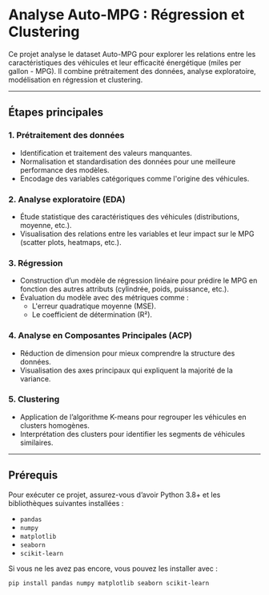 # Analyse Auto-MPG : Régression et Clustering

Ce projet analyse le dataset Auto-MPG pour explorer les relations entre les caractéristiques des véhicules et leur efficacité énergétique (miles per gallon - MPG). Il combine prétraitement des données, analyse exploratoire, modélisation en régression et clustering.

---

## Étapes principales

### 1. **Prétraitement des données**
- Identification et traitement des valeurs manquantes.
- Normalisation et standardisation des données pour une meilleure performance des modèles.
- Encodage des variables catégoriques comme l'origine des véhicules.

### 2. **Analyse exploratoire (EDA)**
- Étude statistique des caractéristiques des véhicules (distributions, moyenne, etc.).
- Visualisation des relations entre les variables et leur impact sur le MPG (scatter plots, heatmaps, etc.).

### 3. **Régression**
- Construction d’un modèle de régression linéaire pour prédire le MPG en fonction des autres attributs (cylindrée, poids, puissance, etc.).
- Évaluation du modèle avec des métriques comme :
  - L'erreur quadratique moyenne (MSE).
  - Le coefficient de détermination (R²).

### 4. **Analyse en Composantes Principales (ACP)**
- Réduction de dimension pour mieux comprendre la structure des données.
- Visualisation des axes principaux qui expliquent la majorité de la variance.

### 5. **Clustering**
- Application de l’algorithme K-means pour regrouper les véhicules en clusters homogènes.
- Interprétation des clusters pour identifier les segments de véhicules similaires.

---

## Prérequis

Pour exécuter ce projet, assurez-vous d’avoir Python 3.8+ et les bibliothèques suivantes installées :
- `pandas`
- `numpy`
- `matplotlib`
- `seaborn`
- `scikit-learn`

Si vous ne les avez pas encore, vous pouvez les installer avec :
```bash
pip install pandas numpy matplotlib seaborn scikit-learn
